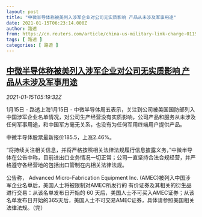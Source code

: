```yaml
---
layout: post
title: "中微半导体称被美列入涉军企业对公司无实质影响 产品从未涉及军事用途"
date: 2021-01-15T06:23:14.000Z
author: 路透
from: https://cn.reuters.com/article/china-us-military-link-charge-0115-idCNKBS29K0GI
tags: [ 路透 ]
categories: [ 路透 ]
---
```

<!--1610691794000-->
[中微半导体称被美列入涉军企业对公司无实质影响 产品从未涉及军事用途](https://cn.reuters.com/article/china-us-military-link-charge-0115-idCNKBS29K0GI)
------

<div>
<div><i>2021-01-15T05:19:32Z</i></div><p>1月15日 - 路透上海1月15日 - 中微半导体周五表示，关注到公司被美国国防部列入中国涉军企业名单情况，对公司生产经营没有实质影响，公司产品和服务从未涉及任何军事用途，和中国军方毫无关系，也没有为任何军用终端用户提供产品。</p><p>中微半导体股票最新报价185.5，上涨2.46%。</p><p>“将持续关注相关信息，并将严格按照相关法律法规履行信息披露义务，”中微半导体在公告中称，目前进出口业务情况一切正常；公司一直坚持合法合规经营，并严格遵守各经营地的包括出口管制在内相关法律法规。</p><p>公告称， Advanced Micro-Fabrication Equipment Inc. (AMEC)被列入中国涉军企业名单后，美国人士将被限制对AMEC所发行的 有价证券及其相关的衍生品进行交易：从该名单发布日开始的 60 天后，美国人士不可买入AMEC证券；从该名单发布日开始的365天后，美国人士不可交易AMEC证券，具体请参照美国相关法律法规。（完）</p>
</div>
